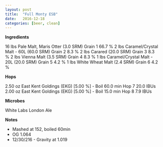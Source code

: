 ```yaml
---
layout: post
title:  "Full Monty ESB"
date:   2016-12-18
categories: [beer, clean]
---
```




**Ingredients**

16 lbs Pale Malt, Maris Otter (3.0 SRM) Grain 1 66.7 % 
2 lbs Caramel/Crystal Malt - 60L (60.0 SRM) Grain 2 8.3 % 
2 lbs Carared (20.0 SRM) Grain 3 8.3 % 
2 lbs Vienna Malt (3.5 SRM) Grain 4 8.3 % 
1 lbs Caramel/Crystal Malt - 20L (20.0 SRM) Grain 5 4.2 % 
1 lbs White Wheat Malt (2.4 SRM) Grain 6 4.2 %  

**Hops**

2.50 oz East Kent Goldings (EKG) [5.00 %] - Boil 60.0 min Hop 7 20.0 IBUs 
2.00 oz East Kent Goldings (EKG) [5.00 %] - Boil 15.0 min Hop 8 7.9 IBUs

**Microbes**

White Labs London Ale

**Notes**

* Mashed at 152, boiled 60min
* OG 1.064
* 12/30/216 - Gravity at 1.019